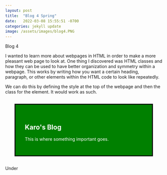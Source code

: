 ```yaml
---
layout: post
title:  "Blog 4 Spring"
date:   2022-03-08 15:55:51 -0700
categories: jekyll update
image: /assets/images/blog4.PNG
---
```

Blog 4

I wanted to learn more about webpages in HTML in order to make a more pleasant web page to look at. One thing I discovered was HTML classes and how they can be used to have better organization and symmetry within a webpage. This works by writing how you want a certain heading, paragraph, or other elements within the HTML code to look like repeatedly. 

We can do this by defining the style at the top of the webpage and then the class for the element. It would work as such.

<!DOCTYPE html>
<html>
<head>
<style>
.Blog {
  background-color: green;
  color: white;
  border: 3px solid black;
  margin: 30px;
  padding: 30px;
}
</style>
</head>
<body>

<div class="Blog">
<h2>Karo's Blog</h2>
<p>This is where something important goes.</p>
</div>


Under <style> , I listed how I want my blog style to look like, and when I reference the .Blog style and add it to the second heading under the <div class="Blog"> line, the style is added automatically. 

![Alt Text](/assets/images/blog4.PNG)